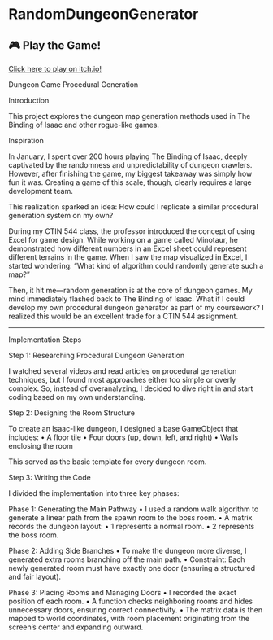 # RandomDungeonGenerator
 
## 🎮 Play the Game!
[Click here to play on itch.io!](https://dotagood.itch.io/randomdungeongenerator)


Dungeon Game Procedural Generation

Introduction

This project explores the dungeon map generation methods used in The Binding of Isaac and other rogue-like games.

Inspiration

In January, I spent over 200 hours playing The Binding of Isaac, deeply captivated by the randomness and unpredictability of dungeon crawlers. However, after finishing the game, my biggest takeaway was simply how fun it was. Creating a game of this scale, though, clearly requires a large development team.

This realization sparked an idea: How could I replicate a similar procedural generation system on my own?

During my CTIN 544 class, the professor introduced the concept of using Excel for game design. While working on a game called Minotaur, he demonstrated how different numbers in an Excel sheet could represent different terrains in the game. When I saw the map visualized in Excel, I started wondering:
“What kind of algorithm could randomly generate such a map?”

Then, it hit me—random generation is at the core of dungeon games. My mind immediately flashed back to The Binding of Isaac. What if I could develop my own procedural dungeon generator as part of my coursework? I realized this would be an excellent trade for a CTIN 544 assignment.

---
Implementation Steps

Step 1: Researching Procedural Dungeon Generation

I watched several videos and read articles on procedural generation techniques, but I found most approaches either too simple or overly complex. So, instead of overanalyzing, I decided to dive right in and start coding based on my own understanding.

Step 2: Designing the Room Structure

To create an Isaac-like dungeon, I designed a base GameObject that includes:
	•	A floor tile
	•	Four doors (up, down, left, and right)
	•	Walls enclosing the room

This served as the basic template for every dungeon room.

Step 3: Writing the Code

I divided the implementation into three key phases:

Phase 1: Generating the Main Pathway
	•	I used a random walk algorithm to generate a linear path from the spawn room to the boss room.
	•	A matrix records the dungeon layout:
	•	1 represents a normal room.
	•	2 represents the boss room.

Phase 2: Adding Side Branches
	•	To make the dungeon more diverse, I generated extra rooms branching off the main path.
	•	Constraint: Each newly generated room must have exactly one door (ensuring a structured and fair layout).

Phase 3: Placing Rooms and Managing Doors
	•	I recorded the exact position of each room.
	•	A function checks neighboring rooms and hides unnecessary doors, ensuring correct connectivity.
	•	The matrix data is then mapped to world coordinates, with room placement originating from the screen’s center and expanding outward.


